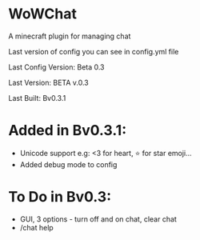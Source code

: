 # WoWChat
A minecraft plugin for managing chat

Last version of config you can see in config.yml file <p> <p>
Last Config Version: Beta 0.3<p>
Last Version: BETA v.0.3<p>
Last Built: Bv0.3.1

# Added in Bv0.3.1:
- Unicode support e.g: <3 for heart, :star: for star emoji... 
- Added debug mode to config
# To Do in Bv0.3:
- GUI, 3 options - turn off and on chat, clear chat
- /chat help









